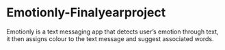# Emotionly-Finalyearproject
Emotionly is a text messaging app that detects user’s emotion through text, it then assigns colour to the text message and suggest associated words.

